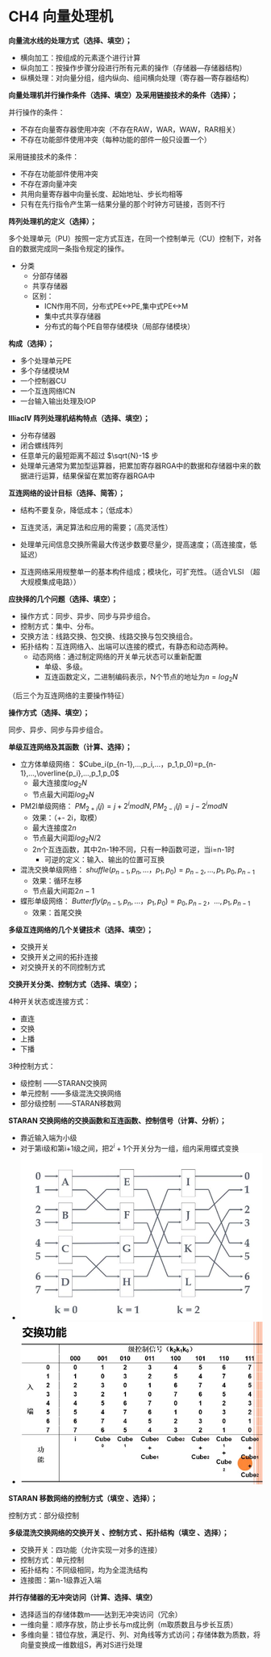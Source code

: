 # CH4 向量处理机

**向量流水线的处理方式（选择、填空）；**

- 横向加工：按组成的元素逐个进行计算
- 纵向加工：按操作步骤分段进行所有元素的操作（存储器—存储器结构）
- 纵横处理：对向量分组，组内纵向、组间横向处理（寄存器—寄存器结构）

**向量处理机并行操作条件（选择、填空）及采用链接技术的条件（选择）；**

并行操作的条件：

- 不存在向量寄存器使用冲突（不存在RAW，WAR，WAW，RAR相关）
- 不存在功能部件使用冲突（每种功能的部件一般只设置一个）

采用链接技术的条件：

- 不存在功能部件使用冲突
- 不存在源向量冲突
- 共用向量寄存器中向量长度、起始地址、步长均相等
- 只有在先行指令产生第一结果分量的那个时钟方可链接，否则不行

**阵列处理机的定义（选择）；**

多个处理单元（PU）按照一定方式互连，在同一个控制单元（CU）控制下，对各自的数据完成同一条指令规定的操作。
- 分类
  - 分部存储器
  - 共享存储器
  - 区别：
    - ICN作用不同，分布式PE<->PE,集中式PE<->M
    - 集中式共享存储器
    - 分布式的每个PE自带存储模块（局部存储模块）	

**构成（选择）；**

- 多个处理单元PE
- 多个存储模块M
- 一个控制器CU
- 一个互连网络ICN
- 一台输入输出处理及IOP

**IlliacIV 阵列处理机结构特点（选择、填空）；**
- 分布存储器
- 闭合螺线阵列
- 任意单元的最短距离不超过 $\sqrt{N}-1$ 步
- 处理单元通常为累加型运算器，把累加寄存器RGA中的数据和存储器中来的数据进行运算，结果保留在累加寄存器RGA中

**互连网络的设计目标（选择、简答）；**

- 结构不要复杂，降低成本；（低成本）

- 互连灵活，满足算法和应用的需要；（高灵活性）

- 处理单元间信息交换所需最大传送步数要尽量少，提高速度；（高连接度，低延迟）

- 互连网络采用规整单一的基本构件组成；模块化，可扩充性。（适合VLSI （超大规模集成电路））

**应抉择的几个问题（选择、填空）；**

- 操作方式：同步、异步、同步与异步组合。
- 控制方式：集中、分布。
- 交换方法：线路交换、包交换、线路交换与包交换组合。
- 拓扑结构：互连网络入、出端可以连接的模式，有静态和动态两种。
  - 动态网络：通过制定网络的开关单元状态可以重新配置
    - 单级、多级。
    - 互连函数定义，二进制编码表示，N个节点的地址为$n=log_{2}N$

（后三个为互连网络的主要操作特征）

**操作方式（选择、填空）；**

同步、异步、同步与异步组合。

**单级互连网络及其函数（计算、选择）；**

- 立方体单级网络： $Cube_i(p_{n-1},...,p_i,...，p_1,p_0)=p_{n-1},...,\overline{p_i},...,p_1,p_0$
  - 最大连接度$log_{2}N$
  - 节点最大间距$log_{2}N$
- PM2I单级网络： $PM_{2+i}(j)=j+2^imod{N},PM_{2-i}(j)=j-2^imod{N}$
  - 效果：（+- 2i，取模）
  - 最大连接度$2n$
  - 节点最大间距$log_{2}N/2$
  - 2n个互连函数，其中2n-1种不同，只有一种函数可逆，当i=n-1时
    - 可逆的定义：输入、输出的位置可互换
- 混洗交换单级网络： $shuffle(p_{n-1},p_n,...，p_1,p_0)=p_{n-2},...,p_1,p_0,p_{n-1}$
  - 效果：循环左移
  - 节点最大间距$2n-1$
- 蝶形单级网络： $Butterfly(p_{n-1},p_n,...，p_1,p_0)=p_{0},p_{n-2}，...,p_1,p_{n-1}$
  - 效果：首尾交换

**多级互连网络的几个关键技术（选择、填空）；**

- 交换开关
- 交换开关之间的拓扑连接
- 对交换开关的不同控制方式

**交换开关分类、控制方式（选择、填空）；**

4种开关状态或连接方式：

- 直连
- 交换
- 上播
- 下播

3种控制方式：

- 级控制 ——STARAN交换网
- 单元控制 ——多级混洗交换网络
- 部分级控制 ——STARAN移数网

**STARAN 交换网络的交换函数和互连函数、控制信号（计算、分析）；**

- 靠近输入端为小级
- 对于第i级和第i+1级之间，把$2^i+1$个开关分为一组，组内采用蝶式变换
- ![4-1](pic/4-1.jpg)
- ![4-2](pic/4-2.jpg)

**STARAN 移数网络的控制方式（填空 、选择）；**

 控制方式：部分级控制

**多级混洗交换网络的交换开关 、控制方式 、拓扑结构（填空 、选择）；**

- 交换开关：四功能（允许实现一对多的连接）
- 控制方式：单元控制
- 拓扑结构：不同级相同，均为全混洗结构
- 连接图：第n-1级靠近入端

**并行存储器的无冲突访问（计算、选择、填空）**

- 选择适当的存储体数m——达到无冲突访问（冗余）
- 一维向量：顺序存放，防止步长与m成比例（m取质数且与步长互质）
- 多维向量：错位存放，满足行、列、对角线等方式访问；存储体数为质数，将向量变换成一维数组S，再对S进行处理